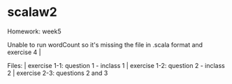 # scalaw2
Homework: week5

Unable to run wordCount so it's missing the file in .scala format and exercise 4 |


Files: |
  exercise 1-1: question 1 - inclass 1 |
  exercise 1-2: question 2 - inclass 2 |
  exercise 2-3: questions 2 and 3 
